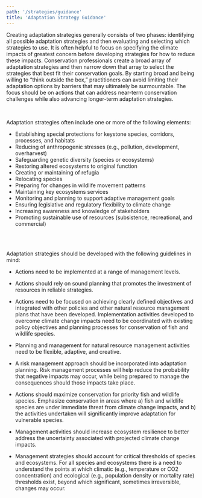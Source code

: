 ```yaml
---
path: '/strategies/guidance'
title: 'Adaptation Strategy Guidance'
---
```


<content-header icon="climate_101" title="How to Create Adaptation Strategies?"></content-header>

Creating adaptation strategies generally consists of two phases: identifying all possible adaptation strategies and then evaluating and selecting which strategies to use. It is often helpful to focus on specifying the climate impacts of greatest concern before developing strategies for how to reduce these impacts. Conservation professionals create a broad array of adaptation strategies and then narrow down that array to select the strategies that best fit their conservation goals. By starting broad and being willing to “think outside the box,” practitioners can avoid limiting their adaptation options by barriers that may ultimately be surmountable. The focus should be on actions that can address near-term conservation challenges while also advancing longer-term adaptation strategies.

<br />

Adaptation strategies often include one or more of the following elements:

- Establishing special protections for keystone species, corridors, processes, and habitats
- Reducing of anthropogenic stresses (e.g., pollution, development, overharvest)
- Safeguarding genetic diversity (species or ecosystems)
- Restoring altered ecosystems to original function
- Creating or maintaining of refugia
- Relocating species
- Preparing for changes in wildlife movement patterns
- Maintaining key ecosystems services
- Monitoring and planning to support adaptive management goals
- Ensuring legislative and regulatory flexibility to climate change
- Increasing awareness and knowledge of stakeholders
- Promoting sustainable use of resources (subsistence, recreational, and commercial)

<br />

<br />

Adaptation strategies should be developed with the following guidelines in mind:

- Actions need to be implemented at a range of management levels.

- Actions should rely on sound planning that promotes the investment of resources in reliable strategies.

- Actions need to be focused on achieving clearly defined objectives and integrated with other policies and other natural resource management plans that have been developed. Implementation activities developed to overcome climate change impacts need to be coordinated with existing policy objectives and planning processes for conservation of fish and wildlife species.

- Planning and management for natural resource management activities need to be flexible, adaptive, and creative.
- A risk management approach should be incorporated into adaptation planning. Risk management processes will help reduce the probability that negative impacts may occur, while being prepared to manage the consequences should those impacts take place.

- Actions should maximize conservation for priority fish and wildlife species. Emphasize conservation in areas where a) fish and wildlife species are under immediate threat from climate change impacts, and b) the activities undertaken will significantly improve adaptation for vulnerable species.

- Management activities should increase ecosystem resilience to better address the uncertainty associated with projected climate change impacts.

- Management strategies should account for critical thresholds of species and ecosystems. For all species and ecosystems there is a need to understand the points at which climatic (e.g., temperature or CO2 concentration) and ecological (e.g., population density or mortality rate) thresholds exist, beyond which significant, sometimes irreversible, changes may occur.
